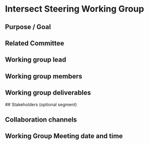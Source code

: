 # Intersect Steering Working Group

## Purpose / Goal

## Related Committee

## Working group lead

## Working group members

## Working group deliverables

## Stakeholders (optional segment)

## Collaboration channels 

## Working Group Meeting date and time